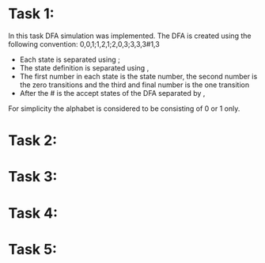 # Task 1:
In this task DFA simulation was implemented.
The DFA is created using the following convention:
0,0,1;1,2,1;2,0,3;3,3,3#1,3
- Each state is separated using ;   
- The state definition is separated using ,
- The first number in each state is the state number, the second number is the zero transitions and the third and final number is the one transition 
- After the # is the accept states of the DFA separated by ,

For simplicity the alphabet is considered to be consisting of 0 or 1 only.


# Task 2:
# Task 3:
# Task 4:
# Task 5:
